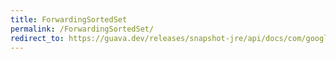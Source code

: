 ```yaml
---
title: ForwardingSortedSet
permalink: /ForwardingSortedSet/
redirect_to: https://guava.dev/releases/snapshot-jre/api/docs/com/google/common/collect/ForwardingSortedSet.html
---
```

